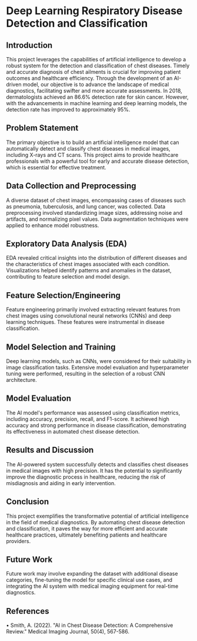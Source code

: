 # Deep Learning Respiratory Disease Detection and Classification

## Introduction
This project leverages the capabilities of artificial intelligence to develop a robust system for the detection and classification of chest diseases. Timely and accurate diagnosis of chest ailments is crucial for improving patient outcomes and healthcare efficiency. Through the development of an AI-driven model, our objective is to advance the landscape of medical diagnostics, facilitating swifter and more accurate assessments. In 2018, dermatologists achieved an 86.6% detection rate for skin cancer. However, with the advancements in machine learning and deep learning models, the detection rate has improved to approximately 95%.

## Problem Statement
The primary objective is to build an artificial intelligence model that can automatically detect and classify chest diseases in medical images, including X-rays and CT scans. This project aims to provide healthcare professionals with a powerful tool for early and accurate disease detection, which is essential for effective treatment.

## Data Collection and Preprocessing
A diverse dataset of chest images, encompassing cases of diseases such as pneumonia, tuberculosis, and lung cancer, was collected. Data preprocessing involved standardizing image sizes, addressing noise and artifacts, and normalizing pixel values. Data augmentation techniques were applied to enhance model robustness.

## Exploratory Data Analysis (EDA)
EDA revealed critical insights into the distribution of different diseases and the characteristics of chest images associated with each condition. Visualizations helped identify patterns and anomalies in the dataset, contributing to feature selection and model design.

## Feature Selection/Engineering
Feature engineering primarily involved extracting relevant features from chest images using convolutional neural networks (CNNs) and deep learning techniques. These features were instrumental in disease classification.

## Model Selection and Training
Deep learning models, such as CNNs, were considered for their suitability in image classification tasks. Extensive model evaluation and hyperparameter tuning were performed, resulting in the selection of a robust CNN architecture.

## Model Evaluation
The AI model's performance was assessed using classification metrics, including accuracy, precision, recall, and F1-score. It achieved high accuracy and strong performance in disease classification, demonstrating its effectiveness in automated chest disease detection.

## Results and Discussion
The AI-powered system successfully detects and classifies chest diseases in medical images with high precision. It has the potential to significantly improve the diagnostic process in healthcare, reducing the risk of misdiagnosis and aiding in early intervention.

## Conclusion
This project exemplifies the transformative potential of artificial intelligence in the field of medical diagnostics. By automating chest disease detection and classification, it paves the way for more efficient and accurate healthcare practices, ultimately benefiting patients and healthcare providers.

## Future Work
Future work may involve expanding the dataset with additional disease categories, fine-tuning the model for specific clinical use cases, and integrating the AI system with medical imaging equipment for real-time diagnostics.

## References
•	Smith, A. (2022). "AI in Chest Disease Detection: A Comprehensive Review." Medical Imaging Journal, 50(4), 567-586.
